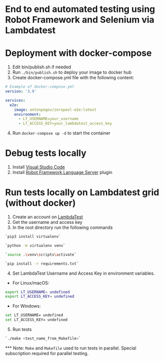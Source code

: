 # End to end automated testing using Robot Framework and Selenium via Lambdatest

# Deployment with docker-compose

1. Edit bin/publish.sh if needed
2. Run `./bin/publish.sh` to deploy your image to docker hub
3. Create docker-compose.yml file with the following content:

```yaml
# Example of docker-compose.yml
version: '3.9'

services:
  e2e:
    image: antonpegov/zeropool-e2e:latest
    environment:
      - LT_USERNAME=your_username
      - LT_ACCESS_KEY=your_lambdatest_access_key
```

4. Run `docker-compose up -d` to start the container

# Debug tests locally

1. Install [Visual Studio Code](https://code.visualstudio.com/)
2. Install [Robot Framework Language Server](https://marketplace.visualstudio.com/items?itemName=TomiTurtiainen.rf-language-server) plugin

# Run tests locally on Lambdatest grid (without docker)

1. Create an account on [LambdaTest](https://www.lambdatest.com/)
2. Get the username and access key
3. In the root directory run the following commands

```bash
`pip3 install virtualenv`

`python -m virtualenv venv`

`source .\venv\scripts\activate`

`pip install -r requirements.txt`
```

4. Set LambdaTest Username and Access Key in environment variables.

- For Linux/macOS:

```bash
export LT_USERNAME= undefined
export LT_ACCESS_KEY= undefined
```

- For Windows:

```bash
set LT_USERNAME= undefined
set LT_ACCESS_KEY= undefined
```

5. Run tests

```bash
`./make <test_name_from_Makefile>`
```

\*\*\* Note: `Make` and `Makefile` used to run tests in parallel. Special subscription required for parallel testing.
